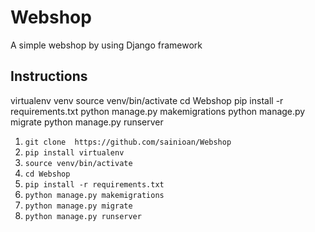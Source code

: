 # Webshop
A simple webshop by using Django framework


## Instructions


virtualenv venv
source venv/bin/activate
cd Webshop
pip install -r requirements.txt
python manage.py makemigrations
python manage.py migrate
python manage.py runserver


1. `git clone  https://github.com/sainioan/Webshop`
2. `pip install virtualenv`
3. `source venv/bin/activate`
4. `cd Webshop`
5. `pip install -r requirements.txt`
6. `python manage.py makemigrations`
7. `python manage.py migrate`
8. `python manage.py runserver`
